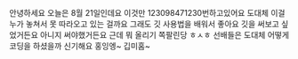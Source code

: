 안녕하세요 오늘은 8월 21일인데요 이것만 123098471230번하고있어요 도대체 이걸 누가 놓쳐서 못 따라오고 있는 걸까요 
그래도 깃 사용법을 배워서 좋아요
깃을 써보고 싶었거든요 아니지 써야했거든요
근데 뭐 올리기 쪽팔린당 ㅎㅅㅎ
선배들은 도대체 어떻게 코딩을 하셨을까 신기해요
홍잉엥~
깁미홈~
